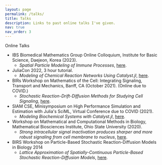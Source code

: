 ```yaml
---
layout: page
permalink: /talks/
title: Talks
description: Links to past online talks I've given.
nav: true
nav_order: 3
---
```



Online Talks

- IBS Biomedical Mathematics Group Online Colloquium, Institute for Basic Science, Daejeon, Korea (2023). 
    - *Spatial Particle Modeling of Immune Processes*, [here](https://youtu.be/StX7aPWfynM?si=6r9MJEptuXQsUFS8).
- JuliaCon 2022, 3 hour tutorial.
    - *Modeling of Chemical Reaction Networks Using Catalyst.jl*, [here](https://www.youtube.com/live/tVfxT09AtWQ?si=Ysufr14RqcoazBBD).
- BIRs Workshop on Mathematics of the Cell: Integrating Signaling, Transport and Mechanics, Banff, CA (October 2021). (Online due to COVID.)
    - *Stochastic Reaction-Drift-Diffusion Methods for Studying Cell Signaling*, [here](https://www.birs.ca/events/2021/5-day-workshops/21w5154/videos/watch/202110210945-Isaacson.html).
- SIAM CSE, Minisymposium on High Performance Simulation and Estimation with Julia's SciML, Virtual Conference due to COVID (2021).
    - *Modeling Biochemical Systems with Catalyst.jl*, [here](https://youtu.be/5p1PJE5A5Jw?si=ppIBaISiMNWgh6m_).
- Workshop on Mathematical and Computational Methods in Biology, Mathematical Biosciences Institute, Ohio State University (2020). 
    - *Strong intracellular signal inactivation produces sharper and more robust signaling from cell membrane to nucleus*, [here](https://video.mbi.ohio-state.edu/video/player/?id=4900&title=Strong+intracellular+signal+inactivation+produces+sharper+and+more+robust+signaling+from+cell+membrane+to+nucleus).
- BIRS Workshop on Particle-Based Stochastic Reaction-Diffusion Models in Biology 2014
    - *Lattice Approximation of Spatially-Continuous Particle-Based Stochastic Reaction-Diffusion Models*, [here](http://www.birs.ca/events/2014/5-day-workshops/14w5103/videos/watch/201411131127-Isaacson.mp4).
